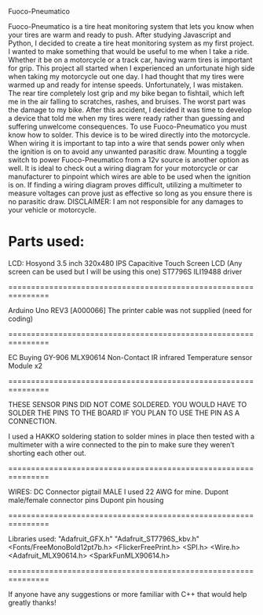 Fuoco-Pneumatico

Fuoco-Pneumatico is a tire heat monitoring system that lets you know when your tires are warm and ready to push.
After studying Javascript and Python, I decided to create a tire heat monitoring system as my first project. I wanted to make something that would be useful to me when I take a ride. Whether it be on a motorcycle or a track car, having warm tires is important for grip. This project all started when I experienced an unfortunate high side when taking my motorcycle out one day. I had thought that my tires were warmed up and ready for intense speeds. Unfortunately, I was mistaken. The rear tire completely lost grip and my bike began to fishtail, which left me in the air falling to scratches, rashes, and bruises. The worst part was the damage to my bike. After this accident, I decided it was time to develop a device that told me when my tires were ready rather than guessing and suffering unwelcome consequences. 
To use Fuoco-Pneumatico you must know how to solder. This device is to be wired directly into the motorcycle. When wiring it is important to tap into a wire that sends power only when the ignition is on to avoid any unwanted parasitic draw. Mounting a toggle switch to power Fuoco-Pneumatico from a 12v source is another option as well. It is ideal to check out a wiring diagram for your motorcycle or car manufacturer to pinpoint which wires are able to be used when the ignition is on. If finding a wiring diagram proves difficult, utilizing a multimeter to measure voltages can prove just as effective so long as you ensure there is no parasitic draw. DISCLAIMER: I am not responsible for any damages to your vehicle or motorcycle.

Parts used:
===============================================================

LCD: Hosyond 3.5 inch 320x480 IPS Capacitive Touch Screen LCD
(Any screen can be used but I will be using this one)
ST7796S
ILI19488 driver

===============================================================

Arduino Uno REV3 [A000066]
The printer cable was not supplied (need for coding)

===============================================================

EC Buying GY-906 MLX90614 Non-Contact IR infrared Temperature sensor Module x2

===============================================================

THESE SENSOR PINS DID NOT COME SOLDERED. YOU WOULD HAVE TO SOLDER THE PINS TO THE BOARD IF YOU PLAN TO USE THE PIN AS A CONNECTION.

I used a HAKKO soldering station to solder mines in place then tested with a multimeter with a wire connected to the pin to make sure they weren’t shorting each other out.

===============================================================

WIRES:
DC Connector pigtail MALE
I used 22 AWG for mine.
Dupont male/female connector pins
Dupont pin housing

===============================================================

Libraries used:
"Adafruit_GFX.h"
"Adafruit_ST7796S_kbv.h"
<Fonts/FreeMonoBold12pt7b.h>
<FlickerFreePrint.h>
<SPI.h>
<Wire.h>
<Adafruit_MLX90614.h>
<SparkFunMLX90614.h>

===============================================================

If anyone have any suggestions or more familiar with C++ that would help
greatly thanks!
